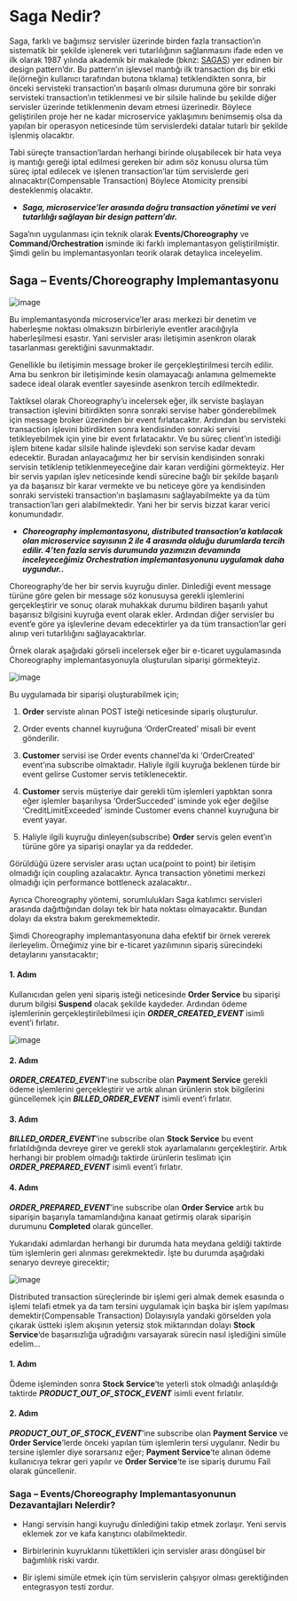 # Saga Nedir?
Saga, farklı ve bağımsız servisler üzerinde birden fazla transaction’ın sistematik bir şekilde işlenerek veri tutarlılığının sağlanmasını ifade eden ve ilk olarak 1987 yılında akademik bir makalede (bknz: [SAGAS](https://www.cs.cornell.edu/andru/cs711/2002fa/reading/sagas.pdf)) yer edinen bir design pattern’dır. Bu pattern’ın işlevsel mantığı ilk transaction dış bir etki ile(örneğin kullanıcı tarafından butona tıklama) tetiklendikten sonra, bir önceki servisteki transaction’ın başarılı olması durumuna göre bir sonraki servisteki transaction’ın tetiklenmesi ve bir silsile halinde bu şekilde diğer servisler üzerinde tetiklenmenin devam etmesi üzerinedir. Böylece geliştirilen proje her ne kadar microservice yaklaşımını benimsemiş olsa da yapılan bir operasyon neticesinde tüm servislerdeki datalar tutarlı bir şekilde işlenmiş olacaktır.

Tabi süreçte transaction’lardan herhangi birinde oluşabilecek bir hata veya iş mantığı gereği iptal edilmesi gereken bir adım söz konusu olursa tüm süreç iptal edilecek ve işlenen transaction’lar tüm servislerde geri alınacaktır(Compensable Transaction) Böylece Atomicity prensibi desteklenmiş olacaktır.

- ***Saga, microservice’ler arasında doğru transaction yönetimi ve veri tutarlılığı sağlayan bir design pattern’dır.*** 

Saga’nın uygulanması için teknik olarak **Events/Choreography** ve **Command/Orchestration** isminde iki farklı implemantasyon geliştirilmiştir. Şimdi gelin bu implemantasyonları teorik olarak detaylıca inceleyelim.


## Saga – Events/Choreography Implemantasyonu

![image](https://github.com/user-attachments/assets/44693233-c07f-4952-ab39-190201c87edf)

Bu implemantasyonda microservice’ler arası merkezi bir denetim ve haberleşme noktası olmaksızın birbirleriyle eventler aracılığıyla haberleşilmesi esastır. Yani servisler arası iletişimin asenkron olarak tasarlanması gerektiğini savunmaktadır.

Genellikle bu iletişimin message broker ile gerçekleştirilmesi tercih edilir. Ama bu senkron bir iletişiminde kesin olamayacağı anlamına gelmemekte sadece ideal olarak eventler sayesinde asenkron tercih edilmektedir.

Taktiksel olarak Choreography’u incelersek eğer, ilk serviste başlayan transaction işlevini bitirdikten sonra sonraki servise haber gönderebilmek için message broker üzerinden bir event fırlatacaktır. Ardından bu servisteki transaction işlevini bitirdikten sonra kendisinden sonraki servisi tetikleyebilmek için yine bir event fırlatacaktır. Ve bu süreç client’ın istediği işlem bitene kadar silsile halinde işlevdeki son servise kadar devam edecektir. Buradan anlayacağımız her bir servisin kendisinden sonraki servisin tetiklenip tetiklenmeyeceğine dair kararı verdiğini görmekteyiz. Her bir servis yapılan işlev neticesinde kendi sürecine bağlı bir şekilde başarılı ya da başarısız bir karar vermekte ve bu neticeye göre ya kendisinden sonraki servisteki transaction’ın başlamasını sağlayabilmekte ya da tüm transaction’ları geri alabilmektedir. Yani her bir servis bizzat karar verici konumundadır.

- ***Choreography implemantasyonu, distributed transaction’a katılacak olan microservice sayısının 2 ile 4 arasında olduğu durumlarda tercih edilir. 4’ten fazla servis durumunda yazımızın devamında inceleyeceğimiz Orchestration implemantasyonunu uygulamak daha uygundur..***


Choreography’de her bir servis kuyruğu dinler. Dinlediği event message türüne göre gelen bir message söz konusuysa gerekli işlemlerini gerçekleştirir ve sonuç olarak muhakkak durumu bildiren başarılı yahut başarısız bilgisini kuyruğa event olarak ekler. Ardından diğer servisler bu event’e göre ya işlevlerine devam edecektirler ya da tüm transaction’lar geri alınıp veri tutarlılığını sağlayacaktırlar.

Örnek olarak aşağıdaki görseli incelersek eğer bir e-ticaret uygulamasında Choreography implemantasyonuyla oluşturulan siparişi görmekteyiz.

![image](https://github.com/user-attachments/assets/db7bee71-fa44-4c22-9177-c5cf30f1e5d4)

Bu uygulamada bir siparişi oluşturabilmek için;

1. **Order** serviste alınan POST isteği neticesinde sipariş oluşturulur.

2. Order events channel kuyruğuna ‘OrderCreated’ misali bir event gönderilir.

3. **Customer** servisi ise Order events channel‘da ki ‘OrderCreated’ event’ına subscribe olmaktadır. Haliyle ilgili kuyruğa beklenen türde bir event gelirse Customer servis tetiklenecektir.

4. **Customer** servis müşteriye dair gerekli tüm işlemleri yaptıktan sonra eğer işlemler başarılıysa ‘OrderSucceded’ isminde yok eğer değilse ‘CreditLimitExceeded’ isminde Customer evens channel kuyruğuna bir event yayar.

5. Haliyle ilgili kuyruğu dinleyen(subscribe) **Order** servis gelen event’ın türüne göre ya siparişi onaylar ya da reddeder.

Görüldüğü üzere servisler arası uçtan uca(point to point) bir iletişim olmadığı için coupling azalacaktır. Ayrıca transaction yönetimi merkezi olmadığı için performance bottleneck azalacaktır..

Ayrıca Choreography yöntemi, sorumlulukları Saga katılımcı servisleri arasında dağıttığından dolayı tek bir hata noktası olmayacaktır. Bundan dolayı da ekstra bakım gerekmemektedir.

Şimdi Choreography implemantasyonuna daha efektif bir örnek vererek ilerleyelim. Örneğimiz yine bir e-ticaret yazılımının sipariş sürecindeki detaylarını yansıtacaktır;

#### 1. Adım
Kullanıcıdan gelen yeni sipariş isteği neticesinde **Order Service** bu siparişi durum bilgisi **Suspend** olacak şekilde kaydeder. Ardından ödeme işlemlerinin gerçekleştirilebilmesi için ***ORDER_CREATED_EVENT*** isimli event’i fırlatır.

![image](https://github.com/user-attachments/assets/ea544718-2d6c-49be-b347-e16f13fb5c66)

#### 2. Adım
***ORDER_CREATED_EVENT***‘ine subscribe olan **Payment Service** gerekli ödeme işlemlerini gerçekleştirir ve artık alınan ürünlerin stok bilgilerini güncellemek için ***BILLED_ORDER_EVENT*** isimli event’i fırlatır.

#### 3. Adım
***BILLED_ORDER_EVENT***‘ine subscribe olan **Stock Service** bu event fırlatıldığında devreye girer ve gerekli stok ayarlamalarını gerçekleştirir. Artık herhangi bir problem olmadığı taktirde ürünlerin teslimatı için ***ORDER_PREPARED_EVENT*** isimli event’i fırlatır.

#### 4. Adım
***ORDER_PREPARED_EVENT***‘ine subscribe olan **Order Service** artık bu siparişin başarıyla tamamlandığına kanaat getirmiş olarak siparişin durumunu **Completed** olarak günceller.

Yukarıdaki adımlardan herhangi bir durumda hata meydana geldiği taktirde tüm işlemlerin geri alınması gerekmektedir. İşte bu durumda aşağıdaki senaryo devreye girecektir;

![image](https://github.com/user-attachments/assets/3933beef-9b92-4d5f-8a0b-5b2f07d16eb5)

Distributed transaction süreçlerinde bir işlemi geri almak demek esasında o işlemi telafi etmek ya da tam tersini uygulamak için başka bir işlem yapılması demektir(Compensable Transaction) Dolayısıyla yandaki görselden yola çıkarak üstteki işlem akışının yetersiz stok miktarından dolayı **Stock Service**‘de başarısızlığa uğradığını varsayarak sürecin nasıl işlediğini simüle edelim…

#### 1. Adım
Ödeme işleminden sonra **Stock Service**‘te yeterli stok olmadığı anlaşıldığı taktirde ***PRODUCT_OUT_OF_STOCK_EVENT*** isimli event fırlatılır.

#### 2. Adım
***PRODUCT_OUT_OF_STOCK_EVENT***‘ine subscribe olan **Payment Service** ve **Order Service**‘lerde önceki yapılan tüm işlemlerin tersi uygulanır. Nedir bu tersine işlemler diye sorarsanız eğer; **Payment Service**‘te alınan ödeme kullanıcıya tekrar geri yapılır ve **Order Service**‘te ise sipariş durumu Fail olarak güncellenir.


### Saga – Events/Choreography Implemantasyonunun Dezavantajları Nelerdir?

- Hangi servisin hangi kuyruğu dinlediğini takip etmek zorlaşır. Yeni servis eklemek zor ve kafa karıştırıcı olabilmektedir.

- Birbirlerinin kuyruklarını tükettikleri için servisler arası döngüsel bir bağımlılık riski vardır.

- Bir işlemi simüle etmek için tüm servislerin çalışıyor olması gerektiğinden entegrasyon testi zordur.
